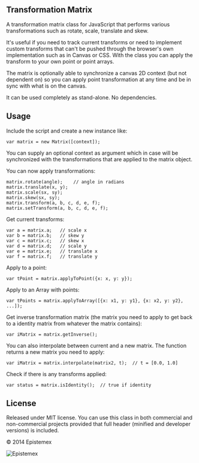Transformation Matrix
---------------------

A transformation matrix class for JavaScript that performs various transformations
such as rotate, scale, translate and skew.

It's useful if you need to track current transforms or need to implement
custom transforms that can't be pushed through the browser's own implementation
such as in Canvas or CSS. With the class you can apply the transform to your
own point or point arrays.

The matrix is optionally able to synchronize a canvas 2D context (but not dependent on)
so you can apply point transformation at any time and be in sync with what is on the canvas.

It can be used completely as stand-alone. No dependencies.

Usage
-----

Include the script and create a new instance like:

    var matrix = new Matrix([context]);

You can supply an optional context as argument which in case will be
synchronized with the transformations that are applied to the matrix
object.

You can now apply transformations:

    matrix.rotate(angle);    // angle in radians
    matrix.translate(x, y);
    matrix.scale(sx, sy);
    matrix.skew(sx, sy);
    matrix.transform(a, b, c, d, e, f);
    matrix.setTransform(a, b, c, d, e, f);

Get current transforms:

    var a = matrix.a;	// scale x
    var b = matrix.b;	// skew y
    var c = matrix.c;	// skew x
    var d = matrix.d;	// scale y
    var e = matrix.e;	// translate x
    var f = matrix.f;	// translate y

Apply to a point:

    var tPoint = matrix.applyToPoint({x: x, y: y});

Apply to an Array with points:

    var tPoints = matrix.applyToArray([{x: x1, y: y1}, {x: x2, y: y2}, ...]);

Get inverse transformation matrix (the matrix you need to apply to get back
to a identity matrix from whatever the matrix contains):

    var iMatrix = matrix.getInverse();

You can also interpolate between current and a new matrix. The function
returns a new matrix you need to apply:

    var iMatrix = matrix.interpolate(matrix2, t);  // t = [0.0, 1.0]

Check if there is any transforms applied:

    var status = matrix.isIdentity();  // true if identity


License
-------

Released under MIT license. You can use this class in both commercial and
non-commercial projects provided that full header (minified and developer versions)
is included.

&copy; 2014 Epistemex

![Epistemex](http://i.imgur.com/uzOTLjV.png)
